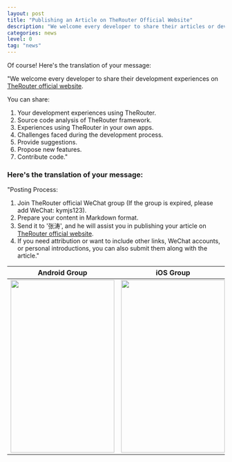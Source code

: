 ```yaml
---
layout: post
title: "Publishing an Article on TheRouter Official Website"
description: "We welcome every developer to share their articles or development experiences on TheRouter official website."
categories: news
level: 0
tag: "news"
---
```


Of course! Here's the translation of your message:

"We welcome every developer to share their development experiences on [TheRouter official website](https://therouter.cn).

You can share:

1. Your development experiences using TheRouter.
2. Source code analysis of TheRouter framework.
3. Experiences using TheRouter in your own apps.
4. Challenges faced during the development process.
5. Provide suggestions.
6. Propose new features.
7. Contribute code."


### Here's the translation of your message:

"Posting Process:

1. Join TheRouter official WeChat group (If the group is expired, please add WeChat: kymjs123).
2. Prepare your content in Markdown format.
3. Send it to '张涛', and he will assist you in publishing your article on [TheRouter official website](https://therouter.cn).
4. If you need attribution or want to include other links, WeChat accounts, or personal introductions, you can also submit them along with the article."


<table>
  <thead>
    <tr>
      <th style="text-align:center">Android Group</th>
      <th style="text-align:center">iOS Group</th>
    </tr>
  </thead>
  <tbody>
    <tr>
      <td><img src="https://kymjs.com/therouter/wx/therouter_wx.jpg" height="400px" width="240px" /></td>
      <td><img src="https://therouter.cn/assets/wx/wx_ios_group.jpg" height="400px" width="240px" /></td>
    </tr>
  </tbody>
</table>